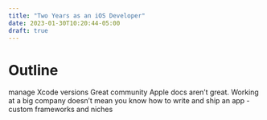 ```yaml
---
title: "Two Years as an iOS Developer"
date: 2023-01-30T10:20:44-05:00
draft: true
---
```


# Outline

manage Xcode versions
Great community
Apple docs aren’t great. 
Working at a big company doesn’t mean you know how to write and ship an app - custom frameworks and niches
